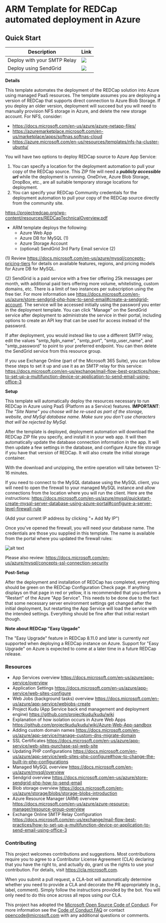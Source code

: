 # ARM Template for REDCap automated deployment in Azure


## Quick Start

Description | Link
--- | ---
Deploy with your SMTP Relay | <a href="https://portal.azure.com/#create/Microsoft.Template/uri/https%3A%2F%2Fraw.githubusercontent.com%2Fvanderbilt-redcap%2Fredcap-azure%2Fmaster%2Fazuredeploy.json" target="_blank"><img src="http://azuredeploy.net/deploybutton.png"/></a>
Deploy using SendGrid | <a href="https://portal.azure.com/#create/Microsoft.Template/uri/https%3A%2F%2Fraw.githubusercontent.com%2Fvanderbilt-redcap%2Fredcap-azure%2Fmaster%2Fazuredeploy_with_SendGrid.json" target="_blank"><img src="http://azuredeploy.net/deploybutton.png"/></a>

__Details__

This template automates the deployment of the REDCap solution into Azure using managed PaaS resources. The template assumes you are deploying a version of REDCap that supports direct connection to Azure Blob Storage. If you deploy an older version, deployment will succeed but you will need to manually provision NFS storage in Azure, and delete the new storage account. For NFS, consider:
  * https://docs.microsoft.com/en-us/azure/azure-netapp-files/
  * https://azuremarketplace.microsoft.com/en-us/marketplace/apps/softnas.softnas-cloud
  * https://azure.microsoft.com/en-us/resources/templates/nfs-ha-cluster-ubuntu/

You will have two options to deploy REDCap source to Azure App Service:

1. You can specify a location for the deployment automation to pull your copy of the REDCap source. This ZIP file will need a __*publicly accessible url*__ while the deployment is running. OneDrive, Azure Blob Storage, DropBox, etc., are all suitable temporary storage locations for deployment.
1. You can specify your REDCap Community credentials for the deployment automation to pull your copy of the REDCap source directly from the community site.

https://projectredcap.org/wp-content/resources/REDCapTechnicalOverview.pdf

* ARM template deploys the following:
  * Azure Web App
  * Azure DB for MySQL (1)
  * Azure Storage Account
  * (optional) SendGrid 3rd Party Email service (2)

(1) Review https://docs.microsoft.com/en-us/azure/mysql/concepts-pricing-tiers for details on available features, regions, and pricing models for Azure DB for MySQL.

(2) SendGrid is a paid service with a free tier offering 25k messages per month, with additional paid tiers offering more volume, whitelisting, custom domains, etc. There is a limit of two instances per subscription using the free tier. For more information see https://docs.microsoft.com/en-us/azure/store-sendgrid-php-how-to-send-email#create-a-sendgrid-account. The service will be accessed initially using the password you enter in the deployment template. You can click "Manage" on the SendGrid service after deployment to administrate the service in their portal, including options to create an API key that can be used for access instead of the password.

  If after deployment, you would instead like to use a different SMTP relay, edit the values "smtp_fqdn_name", "smtp_port", "smtp_user_name", and "smtp_password" to point to your preferred endpoint. You can then delete the SendGrid service from this resource group.

  If you use Exchange Online (part of the Microsoft 365 Suite), you can follow these steps to set it up and use it as an SMTP relay for this service: https://docs.microsoft.com/en-us/exchange/mail-flow-best-practices/how-to-set-up-a-multifunction-device-or-application-to-send-email-using-office-3
  
__Setup__

This template will automatically deploy the resources necessary to run REDCap in Azure using PaaS (Platform as a Service) features. **IMPORTANT**: *The "Site Name" you choose will be re-used as part of the storage, website, and MySql database name. Make sure you don't use characters that will be rejected by MySql.* 

After the template is deployed, deployment automation will download the REDCap ZIP file you specify, and install it in your web app. It will then automatically update the database connection information in the app. It will then update a few settings in the database, and configure Azure file storage if you have that version of REDCap. It will also create the initial storage container.

With the download and unzipping, the entire operation will take between 12-16 minutes.

If you need to connect to the MySQL database using the MySQL client, you will need to open the firewall to your managed MySQL instance and allow connections from the location where you will run the client. Here are the instructions:
https://docs.microsoft.com/en-us/azure/mysql/quickstart-create-mysql-server-database-using-azure-portal#configure-a-server-level-firewall-rule

(Add your current IP address by clicking "+ Add My IP")

Once you've opened the firewall, you will need your database name. The credentials are those you supplied in this template. The name is available from the portal where you updated the firewall rules:

  ![alt text][MySql]

Please also review:
https://docs.microsoft.com/en-us/azure/mysql/concepts-ssl-connection-security

__Post-Setup__

After the deployment and installation of REDCap has completed, everything should be green on the REDCap Configuration Check page. If anything displays on that page in red or yellow, it is recommended that you perform a "Restart" of the Azure "App Service". This needs to be done due to the fact that some necessary server environment settings get changed after the initial deployment, but restarting the App Service will load the service with the intended settings. Everything should be fine after that initial restart though.

__Note about REDCap "Easy Upgade"__

The "Easy Upgrade" feature in REDCap 8.11.0 and later is currently *not* supported when deploying a REDCap instance on Azure. Support for "Easy Upgrade" on Azure is expected to come at a later time in a future REDCap release.

### Resources

 * App Services overview
https://docs.microsoft.com/en-us/azure/app-service/overview
 * Application Settings
https://docs.microsoft.com/en-us/azure/app-service/web-sites-configure
 * Web Jobs (background tasks) overview
https://docs.microsoft.com/en-us/azure/app-service/webjobs-create
 * Project Kudu (App Service back end management and deployment engine)
https://github.com/projectkudu/kudu/wiki
 * Explanation of how isolation occurs in Azure Web Apps
https://github.com/projectkudu/kudu/wiki/Azure-Web-App-sandbox
 * Adding custom domain names
https://docs.microsoft.com/en-us/azure/app-service/manage-custom-dns-migrate-domain
 * SSL Certificates
https://docs.microsoft.com/en-us/azure/app-service/web-sites-purchase-ssl-web-site
 * Updating PHP configurations
https://docs.microsoft.com/en-us/azure/app-service/web-sites-php-configure#how-to-change-the-built-in-php-configurations
 * Managed MySQL overview
https://docs.microsoft.com/en-us/azure/mysql/overview
 * Sendgrid overview
https://docs.microsoft.com/en-us/azure/store-sendgrid-php-how-to-send-email
 * Blob storage overview
https://docs.microsoft.com/en-us/azure/storage/blobs/storage-blobs-introduction
 * Azure Resource Manager (ARM) overview
https://docs.microsoft.com/en-us/azure/azure-resource-manager/resource-group-overview
 * Exchange Online SMTP Relay Configuration
https://docs.microsoft.com/en-us/exchange/mail-flow-best-practices/how-to-set-up-a-multifunction-device-or-application-to-send-email-using-office-3


### Contributing

This project welcomes contributions and suggestions.  Most contributions require you to agree to a
Contributor License Agreement (CLA) declaring that you have the right to, and actually do, grant us
the rights to use your contribution. For details, visit https://cla.microsoft.com.

When you submit a pull request, a CLA-bot will automatically determine whether you need to provide
a CLA and decorate the PR appropriately (e.g., label, comment). Simply follow the instructions
provided by the bot. You will only need to do this once across all repos using our CLA.

This project has adopted the [Microsoft Open Source Code of Conduct](https://opensource.microsoft.com/codeofconduct/).
For more information see the [Code of Conduct FAQ](https://opensource.microsoft.com/codeofconduct/faq/) or
contact [opencode@microsoft.com](mailto:opencode@microsoft.com) with any additional questions or comments.

[MySql]: ./images/mysql.png
